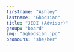 ```yaml
---
firstname: "Ashley"
lastname: "Ghodsian"
title: "JEDI (Advisor)"
group: "board"
img: "aghodsian.jpg"
pronouns: "she/her"
---
```

